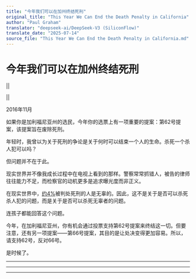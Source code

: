 ```yaml
---
title: "今年我们可以在加州终结死刑"
original_title: "This Year We Can End the Death Penalty in California"
author: "Paul Graham"
translator: "deepseek-ai/DeepSeek-V3 (SiliconFlow)"
translate_date: "2025-07-14"
source_file: "This Year We Can End the Death Penalty in California.md"
---
```


# 今年我们可以在加州终结死刑

|| [](index.html)  

||  

2016年11月  

如果你是加利福尼亚州的选民，今年你的选票上有一项重要的提案：第62号提案，该提案旨在废除死刑。  

年轻时，我曾以为关于死刑的争论是关于何时可以结束一个人的生命。杀死一个杀人犯可以吗？  

但问题并不在于此。  

现实世界并不像我成长过程中在电视上看到的那样。警察常常抓错人，被告的律师往往能力不足，而检察官的动机更多是追求曝光度而非正义。  

在现实世界中，[约4%](http://time.com/79572/more-innocent-people-on-death-row-than-estimated-study/)被判处死刑的人是无辜的。因此，这不是关于是否可以杀死杀人犯的问题，而是关于是否可以杀死无辜者的问题。  

连孩子都能回答这个问题。  

今年，在加利福尼亚州，你有机会通过投票支持第62号提案来终结这一切。但要注意，还有另一项提案——第66号提案，其目的是让处决变得更加容易。所以，请支持62号，反对66号。  

是时候了。  

---  

* * *  

---